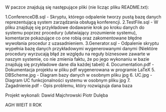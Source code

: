 W paczce znajdują się następujące pliki (nie licząc pliku README.txt):

1.ConferenceDB.sql - Skryptu, którego odpalenie tworzy pustą bazę danych reprezentującą system zarządzania obsługą konferencji.
2.TestFile.sql - W pliku znajduję się przykładowe dodawanie krok po kroku danych do systemu poprzez procedury (ułatwiający zrozumienie systemu), komentarze pokazujące co one robią oraz zakomentowane błędne wywołania procedur z uzasadnieniem.
3.Generator.sql - Odpalenie skryptu wypełnia bazę danych przykładowymi wygenerowanymi danymi (Niektóre procedury wyrzucają błąd ze względu na reguły biznesowe zawarte w naszym systemie,
co nie zmienia faktu, że po jego wykonaniu w bazie znajdują się przykładowe dane dla każdej tabeli)
4. Documentation.pdf - Dokumentacja projektu w pliku pdf wygenerowana w programie LaTeX
5. DBScheme.jpg - Diagram bazy danych w osobnym pliku jpg
6. UC.jpg - Diagram UC funkcjonalności systemu w osobnym pliku jpg
7. Zagadnienie.pdf - Opis problemu, który rozwiązuja dana baza

Projekt wykonali:
Dawid Majchrowski
Piotr Dulęba

AGH WIEIT II ROK
